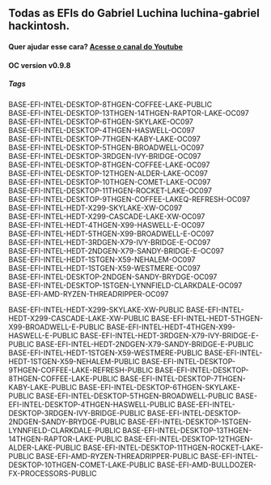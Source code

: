 ## Todas as EFIs do Gabriel Luchina luchina-gabriel hackintosh.

#### Quer ajudar esse cara? [Acesse o canal do Youtube](https://www.youtube.com/channel/UCZl_huXnf8T4e0dHv5zdFlw/)

#### OC version v0.9.8

##### Tags
BASE-EFI-INTEL-DESKTOP-8THGEN-COFFEE-LAKE-PUBLIC  
BASE-EFI-INTEL-DESKTOP-13THGEN-14THGEN-RAPTOR-LAKE-OC097  
BASE-EFI-INTEL-DESKTOP-6THGEN-SKYLAKE-OC097  
BASE-EFI-INTEL-DESKTOP-4THGEN-HASWELL-OC097  
BASE-EFI-INTEL-DESKTOP-7THGEN-KABY-LAKE-OC097  
BASE-EFI-INTEL-DESKTOP-5THGEN-BROADWELL-OC097  
BASE-EFI-INTEL-DESKTOP-3RDGEN-IVY-BRIDGE-OC097  
BASE-EFI-INTEL-DESKTOP-8THGEN-COFFEE-LAKE-OC097  
BASE-EFI-INTEL-DESKTOP-12THGEN-ALDER-LAKE-OC097  
BASE-EFI-INTEL-DESKTOP-10THGEN-COMET-LAKE-OC097  
BASE-EFI-INTEL-DESKTOP-11THGEN-ROCKET-LAKE-OC097  
BASE-EFI-INTEL-DESKTOP-9THGEN-COFFEE-LAKEQ-REFRESH-OC097  
BASE-EFI-INTEL-HEDT-X299-SKYLAKE-XW-OC097  
BASE-EFI-INTEL-HEDT-X299-CASCADE-LAKE-XW-OC097  
BASE-EFI-INTEL-HEDT-4THGEN-X99-HASWELL-E-OC097  
BASE-EFI-INTEL-HEDT-5THGEN-X99-BROADWELL-E-OC097  
BASE-EFI-INTEL-HEDT-3RDGEN-X79-IVY-BRIDGE-E-OC097  
BASE-EFI-INTEL-HEDT-2NDGEN-X79-SANDY-BRIDGE-E-OC097  
BASE-EFI-INTEL-HEDT-1STGEN-X59-NEHALEM-OC097  
BASE-EFI-INTEL-HEDT-1STGEN-X59-WESTMERE-OC097  
BASE-EFI-INTEL-DESKTOP-2NDGEN-SANDY-BRYDGE-OC097  
BASE-EFI-INTEL-DESKTOP-1STGEN-LYNNFIELD-CLARKDALE-OC097  
BASE-EFI-AMD-RYZEN-THREADRIPPER-OC097  

BASE-EFI-INTEL-HEDT-X299-SKYLAKE-XW-PUBLIC
BASE-EFI-INTEL-HEDT-X299-CASCADE-LAKE-XW-PUBLIC
BASE-EFI-INTEL-HEDT-5THGEN-X99-BROADWELL-E-PUBLIC
BASE-EFI-INTEL-HEDT-4THGEN-X99-HASWELL-E-PUBLIC
BASE-EFI-INTEL-HEDT-3RDGEN-X79-IVY-BRIDGE-E-PUBLIC
BASE-EFI-INTEL-HEDT-2NDGEN-X79-SANDY-BRIDGE-E-PUBLIC
BASE-EFI-INTEL-HEDT-1STGEN-X59-WESTMERE-PUBLIC
BASE-EFI-INTEL-HEDT-1STGEN-X59-NEHALEM-PUBLIC
BASE-EFI-INTEL-DESKTOP-9THGEN-COFFEE-LAKE-REFRESH-PUBLIC
BASE-EFI-INTEL-DESKTOP-8THGEN-COFFEE-LAKE-PUBLIC
BASE-EFI-INTEL-DESKTOP-7THGEN-KABY-LAKE-PUBLIC
BASE-EFI-INTEL-DESKTOP-6THGEN-SKYLAKE-PUBLIC
BASE-EFI-INTEL-DESKTOP-5THGEN-BROADWELL-PUBLIC
BASE-EFI-INTEL-DESKTOP-4THGEN-HASWELL-PUBLIC
BASE-EFI-INTEL-DESKTOP-3RDGEN-IVY-BRIDGE-PUBLIC
BASE-EFI-INTEL-DESKTOP-2NDGEN-SANDY-BRYDGE-PUBLIC
BASE-EFI-INTEL-DESKTOP-1STGEN-LYNNFIELD-CLARKDALE-PUBLIC
BASE-EFI-INTEL-DESKTOP-13THGEN-14THGEN-RAPTOR-LAKE-PUBLIC
BASE-EFI-INTEL-DESKTOP-12THGEN-ALDER-LAKE-PUBLIC
BASE-EFI-INTEL-DESKTOP-11THGEN-ROCKET-LAKE-PUBLIC
BASE-EFI-AMD-RYZEN-THREADRIPPER-PUBLIC
BASE-EFI-INTEL-DESKTOP-10THGEN-COMET-LAKE-PUBLIC
BASE-EFI-AMD-BULLDOZER-FX-PROCESSORS-PUBLIC
